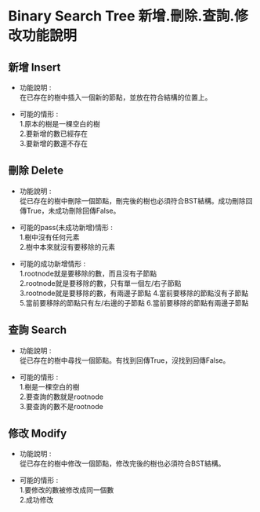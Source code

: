 # Binary Search Tree 新增.刪除.查詢.修改功能說明
新增 Insert
---
- 功能說明 :  
在已存在的樹中插入一個新的節點，並放在符合結構的位置上。   

- 可能的情形 :  
1.原本的樹是一棵空白的樹  
2.要新增的數已經存在  
3.要新增的數還不存在  
  
刪除 Delete
---
- 功能說明 :  
從已存在的樹中刪除一個節點，刪完後的樹也必須符合BST結構。成功刪除回傳True，未成功刪除回傳False。  
  
- 可能的pass(未成功新增)情形 :   
1.樹中沒有任何元素  
2.樹中本來就沒有要移除的元素  

- 可能的成功新增情形 :  
1.rootnode就是要移除的數，而且沒有子節點    
2.rootnode就是要移除的數，只有單一個左/右子節點  
3.rootnode就是要移除的數，有兩邊子節點 
4.當前要移除的節點沒有子節點
5.當前要移除的節點只有左/右邊的子節點
6.當前要移除的節點有兩邊子節點 

查詢 Search
---
- 功能說明 :  
從已存在的樹中尋找一個節點。有找到回傳True，沒找到回傳False。  

- 可能的情形 :  
1.樹是一棵空白的樹  
2.要查詢的數就是rootnode   
3.要查詢的數不是rootnode   

修改 Modify
---
- 功能說明 :  
從已存在的樹中修改一個節點，修改完後的樹也必須符合BST結構。  
  
- 可能的情形 :    
1.要修改的數被修改成同一個數  
2.成功修改
